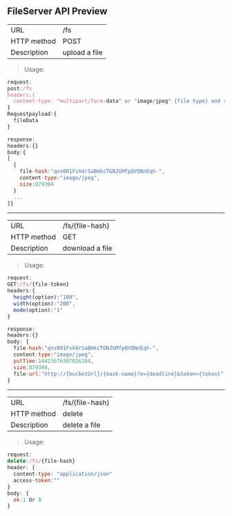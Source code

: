 ## FileServer API Preview

<table>
    <tbody>
    <tr>
        <td>URL</td>
        <td>/fs</td>
    </tr>
    <tr>
        <td>HTTP method</td>
        <td>POST</td>
    </tr>
    <tr>
        <td>Description</td>
        <td>upload a file</td>
    </tr>
    </tbody>
</table>


> Usage:

```javascript
request:
post:/fs
headers:{
  content-type: "multipart/form-data" or "image/jpeg" {file type} and so on
}
Requestpayload:{
  fileData
}

response:
headers:{}
body:{
[
  {
    file-hash:"qns001FvX4rSaBmkcTGNJGMfpQVQNnEqh-",
    content-type:"image/jpeg",
    size:879394
  }
  ...
]}
```
---

<table>
    <tbody>
    <tr>
        <td>URL</td>
        <td>/fs/{file-hash}</td>
    </tr>
    <tr>
        <td>HTTP method</td>
        <td>GET</td>
    </tr>
    <tr>
        <td>Description</td>
        <td>download a file</td>
    </tr>
    </tbody>
</table>


> Usage:

```javascript
request:
GET:/fs/{file-token}
headers:{
  height(option):"100",
  width(option):"200",
  mode(option):"1"
}

response:
headers:{}
body: {
  file-hash:"qns001FvX4rSaBmkcTGNJGMfpQVQNnEqh-",
  content-type:"image/jpeg",
  putTime:14423676387026204,
  size:879394,
  file-url:"http://{bucketUrl}/{mask-name}?e={deadline}&token={token}"
}

```

---

<table>
    <tbody>
    <tr>
        <td>URL</td>
      <td>/fs/{file-hash}</td>
    </tr>
    <tr>
        <td>HTTP method</td>
        <td>delete</td>
    </tr>
    <tr>
        <td>Description</td>
        <td>delete a file</td>
    </tr>
    </tbody>
</table>


> Usage:

```javascript
request:
delete:/fs/{file-hash}
header: {
  content-type: "application/json"
  access-token:""
}
body: {
  ok:1 Or 0  
}
```
